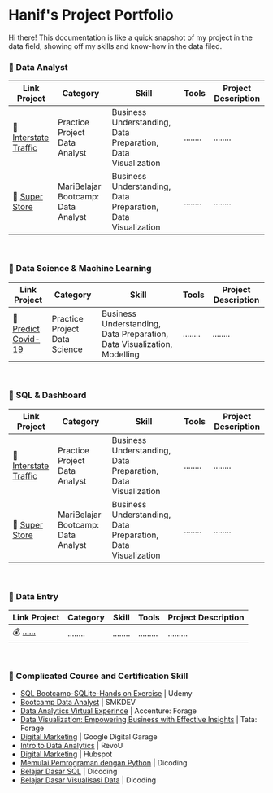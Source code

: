 # Hanif's Project Portfolio
Hi there! This documentation is like a quick snapshot of my project in the data field, showing off my skills and know-how in the data filed.
<br>

### 📂 Data Analyst 
Link Project | Category | Skill | Tools | Project Description 
---|---|---|---|---
 🚦[Interstate Traffic](https://github.com/HanifRafandi014/Interstate_Traffic)|Practice Project Data Analyst| Business Understanding, Data Preparation, Data Visualization |........|........
🏬 [Super Store](https://github.com/HanifRafandi014/Super_Store)|MariBelajar Bootcamp: Data Analyst| Business Understanding, Data Preparation, Data Visualization |........|........
<br>

### 📂 Data Science & Machine Learning
Link Project | Category | Skill | Tools | Project Description 
---|---|---|---|---
🦠 [Predict Covid-19](https://github.com/HanifRafandi014/Predict_Covid_19)|Practice Project Data Science| Business Understanding, Data Preparation, Data Visualization, Modelling |........|........
<br>

### 📂 SQL & Dashboard
Link Project | Category | Skill | Tools | Project Description 
---|---|---|---|---
 🚦[Interstate Traffic](https://github.com/HanifRafandi014/Interstate_Traffic)|Practice Project Data Analyst| Business Understanding, Data Preparation, Data Visualization |........|........
🏬 [Super Store](https://github.com/HanifRafandi014/Super_Store)|MariBelajar Bootcamp: Data Analyst| Business Understanding, Data Preparation, Data Visualization |........|........
<br>

### 📂 Data Entry
Link Project | Category | Skill | Tools | Project Description 
---|---|---|---|---
💰 [......]()|........| ........ |.........|.........
<br>

### 📂 Complicated Course and Certification Skill
- [SQL Bootcamp-SQLite-Hands on Exercise](https://drive.google.com/file/d/1y-tCAx6l58CsDJ5DWjrRQoBtkFqCP6T0/view?usp=sharing) | Udemy
- [Bootcamp Data Analyst](https://drive.google.com/file/d/1dJ_EIkRO0qNOa_7NXtG__jPhN73_Nx39/view?usp=drive_link) | SMKDEV
- [Data Analytics Virtual Experince](https://drive.google.com/file/d/1GIysLeU34heiX6kGWCV_peEJEl7MFYkB/view?usp=drive_link) | Accenture: Forage
- [Data Visualization: Empowering Business with Effective Insights](https://drive.google.com/file/d/1SOdPGEB_UvN7duXbXvuUk1OxQTaUVTL9/view?usp=sharing) | Tata: Forage
- [Digital Marketing](https://drive.google.com/file/d/126B673CMDvz23uo7xBb0_rDLv1eZJzQZ/view?usp=sharing) | Google Digital Garage
- [Intro to Data Analytics](https://drive.google.com/file/d/16SUTQ0_BdzMuPjgNZUN4fsz5Xi4eB9dv/view?usp=sharing) | RevoU
- [Digital Marketing](https://drive.google.com/file/d/1dPi_mbXTmDqXr5-R9EYyxwa1qSQ_cNPm/view?usp=sharing) | Hubspot
- [Memulai Pemrograman dengan Python](https://drive.google.com/file/d/1rGdfoVx-avUQ735N6lE3qh8GKmtvKQlX/view?usp=drive_link) | Dicoding
- [Belajar Dasar SQL](https://drive.google.com/file/d/1LivcfDmXp-7FTeBjiU1uu2WsBpegNhpM/view?usp=drive_link) | Dicoding
- [Belajar Dasar Visualisasi Data](https://drive.google.com/file/d/1BRFt0uKjcEO35vuidM-D-tTkV9avgipD/view?usp=drive_link) | Dicoding
